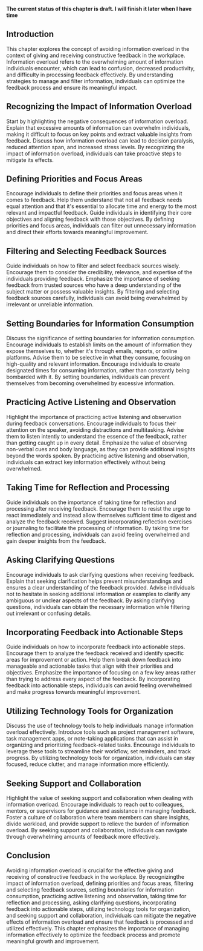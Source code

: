 **The current status of this chapter is draft. I will finish it later when I have time**

Introduction
------------

This chapter explores the concept of avoiding information overload in the context of giving and receiving constructive feedback in the workplace. Information overload refers to the overwhelming amount of information individuals encounter, which can lead to confusion, decreased productivity, and difficulty in processing feedback effectively. By understanding strategies to manage and filter information, individuals can optimize the feedback process and ensure its meaningful impact.

Recognizing the Impact of Information Overload
----------------------------------------------

Start by highlighting the negative consequences of information overload. Explain that excessive amounts of information can overwhelm individuals, making it difficult to focus on key points and extract valuable insights from feedback. Discuss how information overload can lead to decision paralysis, reduced attention span, and increased stress levels. By recognizing the impact of information overload, individuals can take proactive steps to mitigate its effects.

Defining Priorities and Focus Areas
-----------------------------------

Encourage individuals to define their priorities and focus areas when it comes to feedback. Help them understand that not all feedback needs equal attention and that it's essential to allocate time and energy to the most relevant and impactful feedback. Guide individuals in identifying their core objectives and aligning feedback with those objectives. By defining priorities and focus areas, individuals can filter out unnecessary information and direct their efforts towards meaningful improvement.

Filtering and Selecting Feedback Sources
----------------------------------------

Guide individuals on how to filter and select feedback sources wisely. Encourage them to consider the credibility, relevance, and expertise of the individuals providing feedback. Emphasize the importance of seeking feedback from trusted sources who have a deep understanding of the subject matter or possess valuable insights. By filtering and selecting feedback sources carefully, individuals can avoid being overwhelmed by irrelevant or unreliable information.

Setting Boundaries for Information Consumption
----------------------------------------------

Discuss the significance of setting boundaries for information consumption. Encourage individuals to establish limits on the amount of information they expose themselves to, whether it's through emails, reports, or online platforms. Advise them to be selective in what they consume, focusing on high-quality and relevant information. Encourage individuals to create designated times for consuming information, rather than constantly being bombarded with it. By setting boundaries, individuals can prevent themselves from becoming overwhelmed by excessive information.

Practicing Active Listening and Observation
-------------------------------------------

Highlight the importance of practicing active listening and observation during feedback conversations. Encourage individuals to focus their attention on the speaker, avoiding distractions and multitasking. Advise them to listen intently to understand the essence of the feedback, rather than getting caught up in every detail. Emphasize the value of observing non-verbal cues and body language, as they can provide additional insights beyond the words spoken. By practicing active listening and observation, individuals can extract key information effectively without being overwhelmed.

Taking Time for Reflection and Processing
-----------------------------------------

Guide individuals on the importance of taking time for reflection and processing after receiving feedback. Encourage them to resist the urge to react immediately and instead allow themselves sufficient time to digest and analyze the feedback received. Suggest incorporating reflection exercises or journaling to facilitate the processing of information. By taking time for reflection and processing, individuals can avoid feeling overwhelmed and gain deeper insights from the feedback.

Asking Clarifying Questions
---------------------------

Encourage individuals to ask clarifying questions when receiving feedback. Explain that seeking clarification helps prevent misunderstandings and ensures a clear understanding of the feedback provided. Advise individuals not to hesitate in seeking additional information or examples to clarify any ambiguous or unclear aspects of the feedback. By asking clarifying questions, individuals can obtain the necessary information while filtering out irrelevant or confusing details.

Incorporating Feedback into Actionable Steps
--------------------------------------------

Guide individuals on how to incorporate feedback into actionable steps. Encourage them to analyze the feedback received and identify specific areas for improvement or action. Help them break down feedback into manageable and actionable tasks that align with their priorities and objectives. Emphasize the importance of focusing on a few key areas rather than trying to address every aspect of the feedback. By incorporating feedback into actionable steps, individuals can avoid feeling overwhelmed and make progress towards meaningful improvement.

Utilizing Technology Tools for Organization
-------------------------------------------

Discuss the use of technology tools to help individuals manage information overload effectively. Introduce tools such as project management software, task management apps, or note-taking applications that can assist in organizing and prioritizing feedback-related tasks. Encourage individuals to leverage these tools to streamline their workflow, set reminders, and track progress. By utilizing technology tools for organization, individuals can stay focused, reduce clutter, and manage information more efficiently.

Seeking Support and Collaboration
---------------------------------

Highlight the value of seeking support and collaboration when dealing with information overload. Encourage individuals to reach out to colleagues, mentors, or supervisors for guidance and assistance in managing feedback. Foster a culture of collaboration where team members can share insights, divide workload, and provide support to relieve the burden of information overload. By seeking support and collaboration, individuals can navigate through overwhelming amounts of feedback more effectively.

Conclusion
----------

Avoiding information overload is crucial for the effective giving and receiving of constructive feedback in the workplace. By recognizingthe impact of information overload, defining priorities and focus areas, filtering and selecting feedback sources, setting boundaries for information consumption, practicing active listening and observation, taking time for reflection and processing, asking clarifying questions, incorporating feedback into actionable steps, utilizing technology tools for organization, and seeking support and collaboration, individuals can mitigate the negative effects of information overload and ensure that feedback is processed and utilized effectively. This chapter emphasizes the importance of managing information effectively to optimize the feedback process and promote meaningful growth and improvement.
